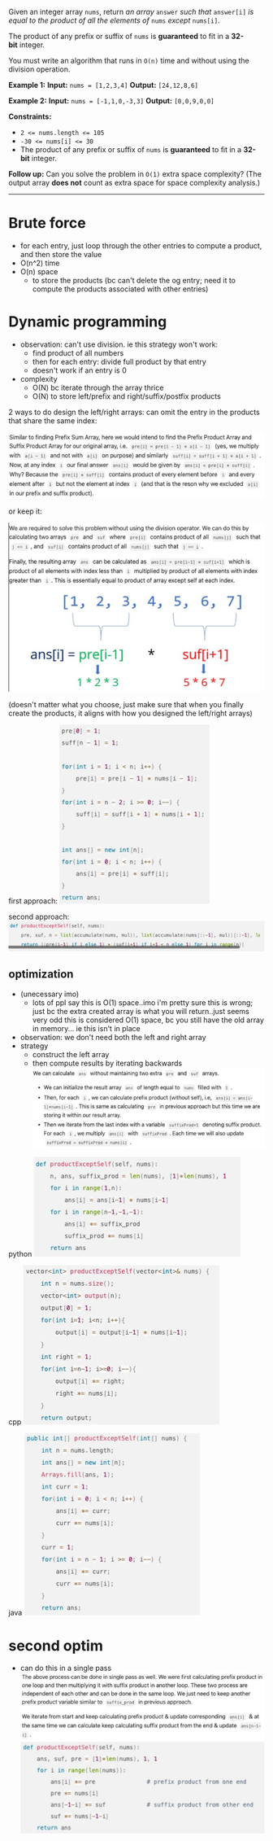 Given an integer array `nums`, return _an array_ `answer` _such that_ `answer[i]` _is equal to the product of all the elements of_ `nums` _except_ `nums[i]`.

The product of any prefix or suffix of `nums` is **guaranteed** to fit in a **32-bit** integer.

You must write an algorithm that runs in `O(n)` time and without using the division operation.

**Example 1:**
**Input:** `nums = [1,2,3,4]`
**Output:** `[24,12,8,6]`

**Example 2:**
**Input:** `nums = [-1,1,0,-3,3]`
**Output:** `[0,0,9,0,0]`

**Constraints:**
- `2 <= nums.length <= 105`
- `-30 <= nums[i] <= 30`
- The product of any prefix or suffix of `nums` is **guaranteed** to fit in a **32-bit** integer.

**Follow up:** Can you solve the problem in `O(1)` extra space complexity? (The output array **does not** count as extra space for space complexity analysis.)

---

# Brute force

- for each entry, just loop through the other entries to compute a product, and then store the value
- O(n^2) time
- O(n) space
	- to store the products (bc can't delete the og entry; need it to compute the products associated with other entries)




# Dynamic programming
- observation: can't use division. ie this strategy won't work:
	- find product of all numbers
	- then for each entry: divide full product by that entry
	- doesn't work if an entry is 0
- complexity
	- O(N) bc iterate through the array thrice
	- O(N) to store left/prefix and right/suffix/postfix products







2 ways to do design the left/right arrays: can omit the entry in the products that share the same index:

 ![](../../!assets/attachments/Pasted%20image%2020240224094658.png)

or keep it:

![](../../!assets/attachments/Pasted%20image%2020240224105533.png)

(doesn't matter what you choose, just make sure that when you finally create the products, it aligns with how you designed the left/right arrays)

first approach:
![](../../!assets/attachments/Pasted%20image%2020240224110541.png)


second approach:
![](../../!assets/attachments/Pasted%20image%2020240224105457.png)


## optimization
- (unecessary imo)
	- lots of ppl say this is O(1) space..imo i'm pretty sure this is wrong; just bc the extra created array is what you will return..just seems very odd this is considered O(1) space, bc you still have the old array in memory... ie this isn't in place
- observation: we don't need both the left and right array
- strategy
	- construct the left array
	- then compute results by iterating backwards
![](../../!assets/attachments/Pasted%20image%2020240224111123.png)

python
![](../../!assets/attachments/Pasted%20image%2020240224111214.png)

cpp
![](../../!assets/attachments/Pasted%20image%2020240224110806.png)

java
![](../../!assets/attachments/Pasted%20image%2020240224110951.png)






# second optim
- can do this in a single pass
![](../../!assets/attachments/Pasted%20image%2020240224111237.png)
![](../../!assets/attachments/Pasted%20image%2020240224111246.png)





